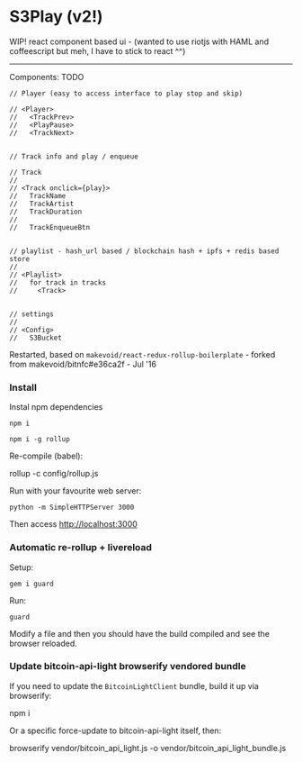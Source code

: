 # S3Play (v2!)

WIP! react component based ui - (wanted to use riotjs with HAML and coffeescript but meh, I have to stick to react ^^)

--- 

Components: TODO


    // Player (easy to access interface to play stop and skip)

    // <Player>
    //   <TrackPrev>
    //   <PlayPause>
    //   <TrackNext>


    // Track info and play / enqueue

    // Track
    //
    // <Track onclick={play}>
    //   TrackName
    //   TrackArtist
    //   TrackDuration
    //
    //   TrackEnqueueBtn


    // playlist - hash_url based / blockchain hash + ipfs + redis based store
    //
    // <Playlist>
    //   for track in tracks
    //     <Track>


    // settings
    //
    // <Config>
    //   S3Bucket



Restarted, based on `makevoid/react-redux-rollup-boilerplate` - forked from makevoid/bitnfc#e36ca2f - Jul '16

### Install

Instal npm dependencies

    npm i

    npm i -g rollup

Re-compile (babel):

   rollup -c config/rollup.js


Run with your favourite web server:

    python -m SimpleHTTPServer 3000

Then access <http://localhost:3000>

### Automatic re-rollup + livereload

Setup:

    gem i guard

Run:

    guard

Modify a file and then you should have the build compiled and see the browser reloaded.


### Update bitcoin-api-light browserify vendored bundle

If you need to update the `BitcoinLightClient` bundle, build it up via browserify:

   npm i

Or a specific force-update to bitcoin-api-light itself, then:

   browserify vendor/bitcoin_api_light.js -o vendor/bitcoin_api_light_bundle.js
